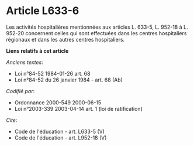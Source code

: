 # Article L633-6

Les activités hospitalières mentionnées aux articles L. 633-5, L. 952-18 à L. 952-20 concernent celles qui sont effectuées
dans les centres hospitaliers régionaux et dans les autres centres hospitaliers.

**Liens relatifs à cet article**

_Anciens textes_:

  - Loi n°84-52 1984-01-26 art. 68
  - Loi n°84-52 du 26 janvier 1984 - art. 68 (Ab)

_Codifié par_:

  - Ordonnance 2000-549 2000-06-15
  - Loi n°2003-339 2003-04-14 art. 1 (loi de ratification)

_Cite_:

  - Code de l'éducation - art. L633-5 (V)
  - Code de l'éducation - art. L952-18 (V)
